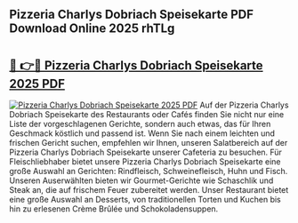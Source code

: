 ## Pizzeria Charlys Dobriach Speisekarte PDF Download Online 2025 rhTLg

# <h2><a href="http://gcd83m.nevu.top/?p=Pizzeria+Charlys+Dobriach+Speisekarte">🔗 👉🔴 Pizzeria Charlys Dobriach Speisekarte 2025 PDF</a></h2>

[![Pizzeria Charlys Dobriach Speisekarte 2025 PDF](https://i.imgur.com/dBaPXMq.png)](http://gcd83m.nevu.top/?p=Pizzeria+Charlys+Dobriach+Speisekarte)
Auf der Pizzeria Charlys Dobriach Speisekarte des Restaurants oder Cafés finden Sie nicht nur eine Liste der vorgeschlagenen Gerichte, sondern auch etwas, das für Ihren Geschmack köstlich und passend ist. Wenn Sie nach einem leichten und frischen Gericht suchen, empfehlen wir Ihnen, unseren Salatbereich auf der Pizzeria Charlys Dobriach Speisekarte unserer Cafeteria zu besuchen. Für Fleischliebhaber bietet unsere Pizzeria Charlys Dobriach Speisekarte eine große Auswahl an Gerichten: Rindfleisch, Schweinefleisch, Huhn und Fisch. Unseren Auserwählten bieten wir Gourmet-Gerichte wie Schaschlik und Steak an, die auf frischem Feuer zubereitet werden. Unser Restaurant bietet eine große Auswahl an Desserts, von traditionellen Torten und Kuchen bis hin zu erlesenen Crème Brûlée und Schokoladensuppen.
